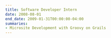 ```yaml
--- 
title: Software Developer Intern
date: 2008-08-01
end_date: 2009-01-31T00:00:00-04:00
summaries:
- Microsite Development with Groovy on Grails 
---
```



